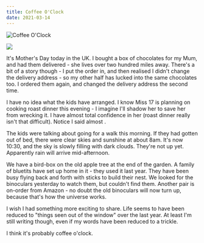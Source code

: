```yaml
---
title: Coffee O'Clock
date: 2021-03-14
---
```


![Coffee O'Clock](https://source.unsplash.com/qTpc0Vj4YoE/1600x900)

<img src="https://cdn.substack.com/image/fetch/h_600,c_limit,f_auto,q_auto:good,fl_progressive:steep/https%3A%2F%2Fbucketeer-e05bbc84-baa3-437e-9518-adb32be77984.s3.amazonaws.com%2Fpublic%2Fimages%2Fbb7a8465-cb5a-4615-b33a-9e3fecfaa647_1280x853.jpeg" />

It's Mother's Day today in the UK. I bought a box of chocolates for my Mum, and had them delivered - she lives over two hundred miles away. There's a bit of a story though - I put the order in, and then realised I didn't change the delivery address - so my other half has lucked into the same chocolates too. I ordered them again, and changed the delivery address the second time.

I have no idea what the kids have arranged. I know Miss 17 is planning on cooking roast dinner this evening - I imagine I'll shadow her to save her from wrecking it. I have almost total confidence in her (roast dinner really isn't that difficult). Notice I said almost .

The kids were talking about going for a walk this morning. If they had gotten out of bed, there were clear skies and sunshine at about 8am. It's now 10:30, and the sky is slowly filling with dark clouds. They're not up yet. Apparently rain will arrive mid-afternoon.

We have a bird-box on the old apple tree at the end of the garden. A family of bluetits have set up home in it - they used it last year. They have been busy flying back and forth with sticks to build their nest. We looked for the binoculars yesterday to watch them, but couldn't find them. Another pair is on-order from Amazon - no doubt the old binoculars will now turn up, because that's how the universe works.

I wish I had something more exciting to share. Life seems to have been reduced to "things seen out of the window" over the last year. At least I'm still writing though, even if my words have been reduced to a trickle.

I think it's probably coffee o'clock.